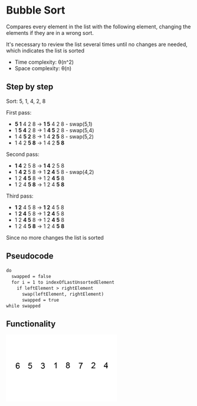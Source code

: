 # Bubble Sort
Compares every element in the list with the following element, changing the elements if they are in a wrong sort.

It's necessary to review the list several times until no  changes are needed, which indicates the list is sorted

- Time complexity: θ(n^2)
- Space complexity: θ(n)

## Step by step
Sort: 5, 1, 4, 2, 8

First pass:
- __5 1__ 4 2 8 -> __1 5__ 4 2 8 - swap(5,1)
- 1 __5 4__ 2 8 -> 1 __4 5__ 2 8 - swap(5,4)
- 1 4 __5 2__ 8 -> 1 4 __2 5__ 8 - swap(5,2)
- 1 4 2 __5 8__ -> 1 4 2 __5 8__

Second pass:
- __1 4__ 2 5 8 -> __1 4__ 2 5 8
- 1 __4 2__ 5 8 -> 1 __2 4__ 5 8 - swap(4,2)
- 1 2 __4 5__ 8 -> 1 2 __4 5__ 8
- 1 2 4 __5 8__ -> 1 2 4 __5 8__

Third pass:
- __1 2__ 4 5 8 -> __1 2__ 4 5 8
- 1 __2 4__ 5 8 -> 1 __2 4__ 5 8
- 1 2 __4 5__ 8 -> 1 2 __4 5__ 8
- 1 2 4 __5 8__ -> 1 2 4 __5 8__

Since no more changes the list is sorted

## Pseudocode
```
do
  swapped = false
  for i = 1 to indexOfLastUnsortedElement
    if leftElement > rightElement
      swap(leftElement, rightElement)
      swapped = true
while swapped
```


## Functionality
![insertionSortGif](Bubble-sort-.gif)

